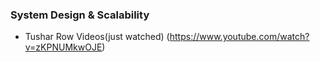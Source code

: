### System Design & Scalability
 - Tushar Row Videos(just watched) (https://www.youtube.com/watch?v=zKPNUMkwOJE)